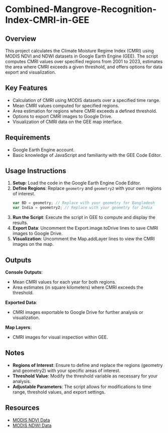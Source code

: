 # Combined-Mangrove-Recognition-Index-CMRI-in-GEE

## Overview
This project calculates the Climate Moisture Regime Index (CMRI) using MODIS NDVI and NDWI datasets in Google Earth Engine (GEE). The script computes CMRI values over specified regions from 2001 to 2023, estimates the area where CMRI exceeds a given threshold, and offers options for data export and visualization.

## Key Features
- Calculation of CMRI using MODIS datasets over a specified time range.
- Mean CMRI values computed for specified regions.
- Area estimation for regions where CMRI exceeds a defined threshold.
- Options to export CMRI images to Google Drive.
- Visualization of CMRI data on the GEE map interface.

## Requirements
- Google Earth Engine account.
- Basic knowledge of JavaScript and familiarity with the GEE Code Editor.

## Usage Instructions
1. **Setup**: Load the code in the Google Earth Engine Code Editor.
2. **Define Regions**: Replace `geometry` and `geometry2` with your own regions of interest.
   ```javascript
   var BD = geometry; // Replace with your geometry for Bangladesh
   var India = geometry2; // Replace with your geometry for India
3. **Run the Script**: Execute the script in GEE to compute and display the results.
4. **Export Data**: Uncomment the Export.image.toDrive lines to save CMRI images to Google Drive.
5. **Visualization**: Uncomment the Map.addLayer lines to view the CMRI images on the map.

## Outputs
**Console Outputs**:
- Mean CMRI values for each year for both regions.
- Area estimates (in square kilometers) where CMRI exceeds the threshold.

**Exported Data**:
- CMRI images exportable to Google Drive for further analysis or visualization.

**Map Layers**:
- CMRI images for visual inspection within GEE.

## Notes
- **Regions of Interest**: Ensure to define and replace the regions (geometry and geometry2) with your specific areas of interest.
- **Threshold Value**: Modify the threshold variable as necessary for your analysis.
- **Adjustable Parameters**: The script allows for modifications to time range, threshold values, and export settings.

## Resources
- [MODIS NDVI Data](https://developers.google.com/earth-engine/datasets/catalog/MODIS_MOD09GA_006_NDVI)
- [MODIS NDWI Data](https://developers.google.com/earth-engine/datasets/catalog/MODIS_MOD09GA_006_NDWI)
